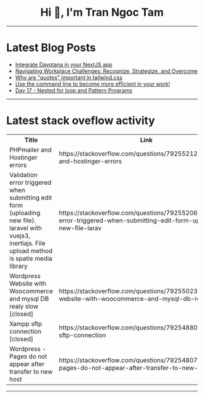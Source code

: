 <h1 align="center">Hi 👋, I'm Tran Ngoc Tam</h1>

---

# Latest Blog Posts 
<!-- BLOG-POST-LIST:START -->
- [Integrate Dayotana in your NextJS app](https://dev.to/komsenapati/integrate-dayotana-in-your-nextjs-app-36ei)
- [Navigating Workplace Challenges: Recognize, Strategize, and Overcome](https://dev.to/kwan/navigating-workplace-challenges-recognize-strategize-and-overcome-15j4)
- [Why are &quot;quotes&quot; important in tailwind.css](https://dev.to/chachaz/why-are-quotes-important-in-tailwindcss-2ml8)
- [Use the command line to become more efficient in your work!](https://dev.to/szabgab/use-the-command-line-to-become-more-efficient-in-your-work-35pa)
- [Day 17 - Nested for loop and Pattern Programs](https://dev.to/lakshmi_prithanadesan_32/day-17-nested-for-loop-and-pattern-programs-3fc3)
<!-- BLOG-POST-LIST:END -->

---

# Latest stack oveflow activity
<table>
  <tr><th>Title</th><th>Link</th></tr>
  <!-- STACKOVERFLOW:START --><tr><td>PHPmailer and Hostinger errors</td><td>https://stackoverflow.com/questions/79255212/phpmailer-and-hostinger-errors</td></tr><tr><td>Validation error triggered when submitting edit form &lpar;uploading new file&rpar;. laravel with vuejs3, inertiajs. File upload method is spatie media library</td><td>https://stackoverflow.com/questions/79255206/validation-error-triggered-when-submitting-edit-form-uploading-new-file-larav</td></tr><tr><td>Wordpress Website with Woocommerce and mysql DB realy slow [closed]</td><td>https://stackoverflow.com/questions/79255023/wordpress-website-with-woocommerce-and-mysql-db-realy-slow</td></tr><tr><td>Xampp sftp connection [closed]</td><td>https://stackoverflow.com/questions/79254880/xampp-sftp-connection</td></tr><tr><td>Wordpress - Pages do not appear after transfer to new host</td><td>https://stackoverflow.com/questions/79254807/wordpress-pages-do-not-appear-after-transfer-to-new-host</td></tr><!-- STACKOVERFLOW:END -->
</table>

---


